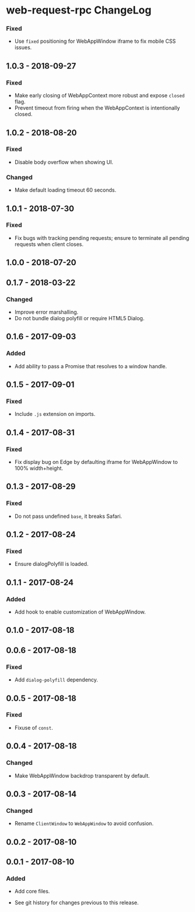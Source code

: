 # web-request-rpc ChangeLog

### Fixed
- Use `fixed` positioning for WebAppWindow iframe to
  fix mobile CSS issues.

## 1.0.3 - 2018-09-27

### Fixed
- Make early closing of WebAppContext more robust and
  expose `closed` flag.
- Prevent timeout from firing when the WebAppContext
  is intentionally closed.

## 1.0.2 - 2018-08-20

### Fixed
- Disable body overflow when showing UI.

### Changed
- Make default loading timeout 60 seconds.

## 1.0.1 - 2018-07-30

### Fixed
- Fix bugs with tracking pending requests; ensure to
  terminate all pending requests when client closes.

## 1.0.0 - 2018-07-20

## 0.1.7 - 2018-03-22

### Changed
- Improve error marshalling.
- Do not bundle dialog polyfill or require HTML5 Dialog.

## 0.1.6 - 2017-09-03

### Added
- Add ability to pass a Promise that resolves to a window handle.

## 0.1.5 - 2017-09-01

### Fixed
- Include `.js` extension on imports.

## 0.1.4 - 2017-08-31

### Fixed
- Fix display bug on Edge by defaulting iframe
  for WebAppWindow to 100% width+height.

## 0.1.3 - 2017-08-29

### Fixed
- Do not pass undefined `base`, it breaks Safari.

## 0.1.2 - 2017-08-24

### Fixed
- Ensure dialogPolyfill is loaded.

## 0.1.1 - 2017-08-24

### Added
- Add hook to enable customization of WebAppWindow.

## 0.1.0 - 2017-08-18

## 0.0.6 - 2017-08-18

### Fixed
- Add `dialog-polyfill` dependency.

## 0.0.5 - 2017-08-18

### Fixed
- Fixuse of `const`.

## 0.0.4 - 2017-08-18

### Changed
- Make WebAppWindow backdrop transparent by default.

## 0.0.3 - 2017-08-14

### Changed
- Rename `ClientWindow` to `WebAppWindow` to avoid confusion.

## 0.0.2 - 2017-08-10

## 0.0.1 - 2017-08-10

### Added
- Add core files.

- See git history for changes previous to this release.
